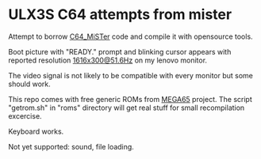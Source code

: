 # ULX3S C64 attempts from mister

Attempt to borrow [C64_MiSTer](https://github.com/MiSTer-devel/C64_MiSTer)
code and compile it with opensource tools.

Boot picture with "READY." prompt and blinking cursor appears
with reported resolution 1616x300@51.6Hz on my lenovo monitor.

The video signal is not likely to be compatible with every
monitor but some should work.

This repo comes with free generic ROMs from
[MEGA65](https://github.com/MEGA65/open-roms/tree/master/bin) project.
The script "getrom.sh" in "roms" directory will get real stuff for
small recompilation excercise.

Keyboard works.

Not yet supported: sound, file loading.
